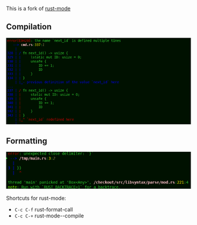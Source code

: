 This is a fork of [rust-mode](https://github.com/rust-lang/rust-mode)

## Compilation


![Alt text](/images/rust-compile.png?raw=true "Optional Title")

    
## Formatting

![Alt text](/images/rust-format.png?raw=true "Optional Title")
   

Shortcuts for rust-mode:

* `C-c C-f` rust-format-call
* `C-c C-+` rust-mode--compile
